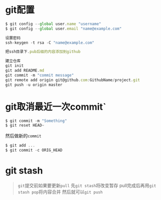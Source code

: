 # git配置
```javascript
$ git config --global user.name "username"
$ git config --global user.email "name@example.com"

设置密码
ssh-keygen -t rsa -C "name@example.com"

把ssh目录下.pub后缀的内容添加到github

建立仓库
git init
git add README.md
git commit -m "commit message"
git remote add origin git@github.com:GithubName/project.git
git push -u origin master
```
# git取消最近一次commit`

```javascript
$ git commit -m "Something"            
$ git reset HEAD~                                          
```

然后做新的`commit`

```javascript
$ git add ...                                              
$ git commit -c ORIG_HEAD 
```
# git stash

>	`git`提交前如果要更新`pull`
>	先`git stash`将改变暂存
>	pull完成后再用`git stash pop`将内容合并
>	然后就可以`git push`

